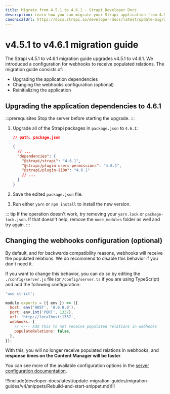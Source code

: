 ```yaml
---
title: Migrate from 4.5.1 to 4.6.1 - Strapi Developer Docs
description: Learn how you can migrate your Strapi application from 4.5.1 to 4.6.1.
canonicalUrl: https://docs.strapi.io/developer-docs/latest/update-migration-guides/migration-guides/v4/migration-guide-4.5.1-to-4.6.1.html
---
```


# v4.5.1 to v4.6.1 migration guide

The Strapi v4.5.1 to v4.6.1 migration guide upgrades v4.5.1 to v4.6.1. We introduced a configuration for webhooks to receive populated relations. The migration guide consists of:

- Upgrading the application dependencies
- Changing the webhooks configuration (optional)
- Reinitializing the application

## Upgrading the application dependencies to 4.6.1

:::prerequisites
Stop the server before starting the upgrade.
:::

1. Upgrade all of the Strapi packages in `package.json` to `4.6.1`:

   ```json
   // path: package.json

   {
     // ...
     "dependencies": {
       "@strapi/strapi": "4.6.1",
       "@strapi/plugin-users-permissions": "4.6.1",
       "@strapi/plugin-i18n": "4.6.1"
       // ...
     }
   }
   ```

2. Save the edited `package.json` file.

3. Run either `yarn` or `npm install` to install the new version.

::: tip
If the operation doesn't work, try removing your `yarn.lock` or `package-lock.json`. If that doesn't help, remove the `node_modules` folder as well and try again.
:::

## Changing the webhooks configuration (optional)

By default, and for backwards compatibility reasons, webhooks will receive the populated relations. We do recommend to disable this behavior if you don't need it.

If you want to change this behavior, you can do so by editing the `./config/server.js` file (or `/config/server.ts` if you are using TypeScript) and add the following configuration:

```jsx
'use strict';

module.exports = ({ env }) => ({
  host: env('HOST', '0.0.0.0'),
  port: env.int('PORT', 1337),
  url: 'http://localhost:1337',
  webhooks: {
    // <--- Add this to not receive populated relations in webhooks
    populateRelations: false,
  },
});
```

With this, you will no longer receive populated relations in webhooks, and **response times on the Content Manager will be faster**.

You can see more of the available configuration options in the [server configuration documentation](/developer-docs/latest/setup-deployment-guides/configurations/required/server.md).

!!!include(developer-docs/latest/update-migration-guides/migration-guides/v4/snippets/Rebuild-and-start-snippet.md)!!!
